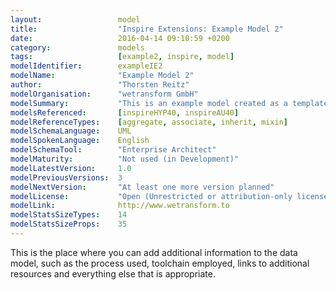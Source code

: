 ```yaml
---
layout:                 model
title:                  "Inspire Extensions: Example Model 2"
date:                   2016-04-14 09:10:59 +0200
category:               models
tags:                   [example2, inspire, model]
modelIdentifier:        exampleIE2
modelName:              "Example Model 2"
author:                 "Thorsten Reitz"
modelOrganisation:      "wetransform GmbH"
modelSummary:           "This is an example model created as a template for the real INSPIRE-related Models."
modelsReferenced:       [inspireHYP40, inspireAU40]
modelReferenceTypes:    [aggregate, associate, inherit, mixin]
modelSchemaLanguage:    UML
modelSpokenLanguage:    English
modelSchemaTool:        "Enterprise Architect"
modelMaturity:          "Not used (in Development)"
modelLatestVersion:     1.0
modelPreviousVersions:  3
modelNextVersion:       "At least one more version planned"
modelLicense:           "Open (Unrestricted or attribution-only licenses such as CC-BY, BSD or Apache)"
modelLink:              http://www.wetransform.to
modelStatsSizeTypes:    14
modelStatsSizeProps:    35 
---
```

This is the place where you can add additional information to the data model, such as the process used, toolchain employed, links to additional resources and everything else that is appropriate.